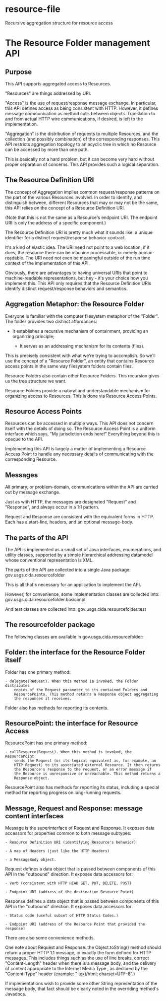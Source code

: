 resource-file
============

Recursive aggregation structure for resource access

The Resource Folder management API
==================================

Purpose
-------
This API supports aggregated access to Resources. 

"Resources" are things addressed by URI.

"Access" is the use of request/response message exchange. In particular,
this API defines access as being consistent with HTTP. However, it 
defines message communication as method calls between objects. Translation 
to and from actual HTTP wire communications, if desired, is left to the 
implementation.

"Aggregation" is the distribution of requests to multiple Resources, and the
collection (and possibly combination) of the corresponding responses. This API
restricts aggregation topology to an acyclic tree in which no Resource can
be accessed by more than one path.

This is basically not a hard problem, but it can become very hard without 
proper separation of concerns. This API provides such a logical separation.


The Resource Definition URI
---------------------------

The concept of Aggregation implies common request/response patterns on the part
of the various Resources involved. In order to identify, and distinguish
between, different Resources that may or may not be the same, this API
relies on the concept of a Resource Definition URI.

(Note that this is not the same as a Resource's endpoint URI. The endpoint URI
is only the address of a specific component.)

The Resource Definition URI is pretty much what it sounds like: a unique 
identifier for a distinct request/response behavior contract.

It's a kind of elastic idea. The URI need not point to a web location; if it
does, the resource there can be machine processable, or merely human-
readable. The URI need not even be meaningful outside of
the run time context of the implementation of this API. 

Obviously, there are advantages to having universal URIs that point to 
machine-readable representations, but hey - it's your choice how you implement
this. This API only requires that the Resource Definition URIs identify
distinct request/response behaviors and semantics.



Aggregation Metaphor: the Resource Folder
-----------------------------------------

Everyone is familiar with the computer filesystem metaphor of the "Folder". 
The folder provides two distinct affordances:

  - It establishes a recursive mechanism of containment, providing
		an organizing principle;

	- It serves as an addressing mechanism for its contents (files).

This is precisely consistent with what we're trying to accomplish. So we'll
use the concept of a "Resource Folder", an entity that contains Resource 
access points in the same way filesystem folders contain files. 

Resource Folders also contain other Resource Folders. This recursion
gives us the tree structure we want.

Resource Folders provide a natural and understandable mechanism for organizing 
access to Resources. This is done via Resource Access Points.


Resource Access Points
----------------------

Resources can be accessed in multiple ways. This API does not concern itself
with the details of doing so. The Resource Access Point is a uniform interface 
which says, "My jurisdiction ends here!" Everything beyond this is opaque to the
API.

Implementing this API is largely a matter of implementing a Resource Access 
Point to handle any necessary details of communicating with the corresponding
Resource.



Messages
--------

All primary, or problem-domain, communications within the API are carried out 
by message exchange.

Just as with HTTP, the messages are designated "Request" and "Response", and
always occur in a 1:1 pattern.

Request and Response are consistent with the equivalent forms in HTTP.
Each has a start-line, headers, and an optional message-body.


The parts of the API
--------------------
The API is implemented as a small set of Java interfaces, enumerations, and
utility classes, supported by a simple hierarchical addressing datamodel 
whose conventional representation is XML.

The parts of the API are collected into a single Java package: 
gov.usgs.cida.resourcefolder

This is all that's necessary for an application to implement the API.

However, for convenience, some implementation classes are collected into:
gov.usgs.cida.resourcefolder.basicimpl

And test classes are collected into:
gov.usgs.cida.resourcefolder.test


The resourcefolder package
--------------------------

The following classes are available in gov.usgs.cida.resourcefolder:

Folder: the interface for the Resource Folder itself
----------------------------------------------------
Folder has one primary method: 

	- delegate(Request). When this method is invoked, the Folder distributes 
		copies of the Request parameter to its contained Folders and
		ResourcePoints. This method returns a Response object aggregating
		the responses it receives.

Folder also has methods for reporting its contents.


ResourcePoint: the interface for Resource Access
------------------------------------------------
ResourcePoint has one primary method:

	- callResource(Request). When this method is invoked, the ResourcePoint
		sends the Request (or its logical equivalent as, for example, an
		HTTP Request) to its associated external Resource. It then returns
		the Resource's response to the request, or an error message if 
		the Resource is unresponsive or unreachable. This method returns a 
		Response object.

ResourcePoint also has methods for reporting its status, including a special
method for reporting progress on long-running requests.


Message, Request and Response: message content interfaces
----------------------------------------------------------------------
Message is the superinterface of Request and Response. It exposes data
accessors for properties common to both message subtypes:

	- Resource Definition URI (identifying Resource's behavior)

	- A map of Headers (just like the HTTP Headers)

	- a MessageBody object.

Request defines a data object that is passed between components of this API 
in the "outbound" direction. It exposes data accessors for:

	- Verb (consistent with HTTP HEAD GET, PUT, DELETE, POST)

	- Endpoint URI (address of the destination Resource Point)


Response defines a data object that is passed between components of this API 
in the "outbound" direction. It exposes data accessors for:

	- Status code (useful subset of HTTP Status Codes.)

	- Endpoint URI (address of the Resource Point that provided the response)

There are also some convenience methods.

One note about Request and Response: the Object.toString() method should
return a proper HTTP 1.1 message, in exactly the form defined for HTTP
messages. This includes things such as the use of <CR><LF> line breaks,
correct "Content-Length" header when there is a message body, and the
delivery of content appropriate to the Internet Media Type , as declared
by the "Content-Type" header (example: " text/html; charset=UTF-8".)

If implementations wish to provide some other String representation of the 
message body, that fact should be clearly noted in the overriding method's 
Javadocs.



